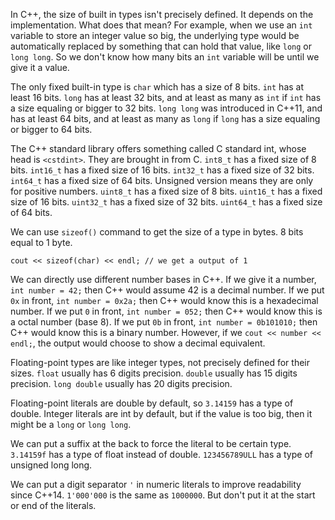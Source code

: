 
In C++, the size of built in types isn't precisely defined. It depends on the implementation. What does that mean? For example, when we use an `int` variable to store an integer value so big, the underlying type would be automatically replaced by something that can hold that value, like `long` or `long long`. So we don't know how many bits an `int` variable will be until we give it a value.

The only fixed built-in type is `char` which has a size of 8 bits. 
`int` has at least 16 bits.
`long` has at least 32 bits, and at least as many as `int` if `int` has a size equaling or bigger to 32 bits.
`long long` was introduced in C++11, and has at least 64 bits, and at least as many as `long` if `long` has a size equaling or bigger to 64 bits.

The C++ standard library offers something called C standard int, whose head is `<cstdint>`. They are brought in from C.
`int8_t` has a fixed size of 8 bits.
`int16_t` has a fixed size of 16 bits.
`int32_t` has a fixed size of 32 bits.
`int64_t` has a fixed size of 64 bits.
Unsigned version means they are only for positive numbers.
`uint8_t` has a fixed size of 8 bits.
`uint16_t` has a fixed size of 16 bits.
`uint32_t` has a fixed size of 32 bits.
`uint64_t` has a fixed size of 64 bits.

We can use `sizeof()` command to get the size of a type in bytes. 8 bits equal to 1 byte.
```
cout << sizeof(char) << endl; // we get a output of 1
```

We can directly use different number bases in C++.
If we give it a number, `int number = 42;` then C++ would assume 42 is a decimal number.
If we put `0x` in front, `int number = 0x2a;` then C++ would know this is a hexadecimal number.
If we put `0` in front, `int number = 052;` then C++ would know this is a octal number (base 8).
If we put `0b` in front, `int number = 0b101010;` then C++ would know this is a binary number.
However, if we `cout << number << endl;`, the output would choose to show a decimal equivalent. 

Floating-point types are like integer types, not precisely defined for their sizes.
`float` usually has 6 digits precision.
`double` usually has 15 digits precision.
`long double` usually has 20 digits precision.

Floating-point literals are double by default, so `3.14159` has a type of double.
Integer literals are int by default, but if the value is too big, then it might be a `long` or `long long`.

We can put a suffix at the back to force the literal to be certain type.
`3.14159f` has a type of float instead of double.
`123456789ULL` has a type of unsigned long long.

We can put a digit separator `'` in numeric literals to improve readability since C++14.
`1'000'000` is the same as `1000000`. But don't put it at the start or end of the literals.